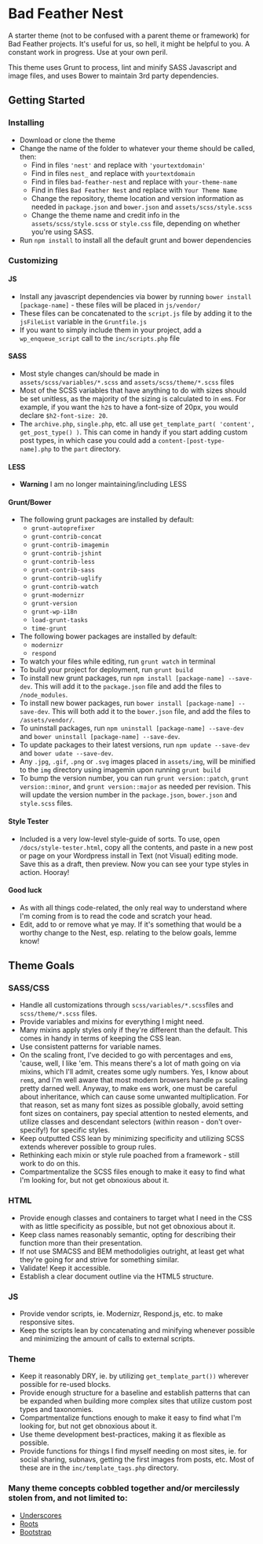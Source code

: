 # Bad Feather Nest

A starter theme (not to be confused with a parent theme or framework) for Bad Feather projects. It's useful for us, so hell, it might be helpful to you. A constant work in progress. Use at your own peril. 

This theme uses Grunt to process, lint and minify SASS Javascript and image files, and uses Bower to maintain 3rd party dependencies. 

## Getting Started
### Installing
* Download or clone the theme
* Change the name of the folder to whatever your theme should be called, then:
  * Find in files `'nest'` and replace with `'yourtextdomain'`
  * Find in files `nest_` and replace with `yourtextdomain`
  * Find in files `bad-feather-nest` and replace with `your-theme-name`
  * Find in files `Bad Feather Nest` and replace with `Your Theme Name`
  * Change the repository, theme location and version information as needed in `package.json` and `bower.json` and `assets/scss/style.scss`
  * Change the theme name and credit info in the `assets/scss/style.scss` or `style.css` file, depending on whether you're using SASS.
* Run `npm install` to install all the default grunt and bower dependencies

### Customizing
#### JS
* Install any javascript dependencies via bower by running `bower install [package-name]` - these files will be placed in `js/vendor/`
* These files can be concatenated to the `script.js` file by adding it to the `jsFileList` variable in the `Gruntfile.js`
* If you want to simply include them in your project, add a `wp_enqueue_script` call to the `inc/scripts.php` file

#### SASS
* Most style changes can/should be made in `assets/scss/variables/*.scss` and `assets/scss/theme/*.scss` files
* Most of the SCSS variables that have anything to do with sizes should be set unitless, as the majority of the sizing is calculated to in `em`s. For example, if you want the `h2`s to have a font-size of 20px, you would declare `$h2-font-size: 20`.
* The `archive.php`, `single.php`, etc. all use `get_template_part( 'content', get_post_type() )`. This can come in handy if you start adding custom post types, in which case you could add a `content-[post-type-name].php` to the `part` directory.

#### LESS
* **Warning** I am no longer maintaining/including LESS

#### Grunt/Bower
* The following grunt packages are installed by default:
  * `grunt-autoprefixer`
  * `grunt-contrib-concat`
  * `grunt-contrib-imagemin`
  * `grunt-contrib-jshint`
  * `grunt-contrib-less`
  * `grunt-contrib-sass`
  * `grunt-contrib-uglify`
  * `grunt-contrib-watch`
  * `grunt-modernizr`
  * `grunt-version`
  * `grunt-wp-i18n`
  * `load-grunt-tasks`
  * `time-grunt`
* The following bower packages are installed by default:
  * `modernizr`
  * `respond`
* To watch your files while editing, run `grunt watch` in terminal
* To build your project for deployment, run `grunt build`
* To install new grunt packages, run `npm install [package-name] --save-dev`. This will add it to the `package.json` file and add the files to `/node_modules`.
* To install new bower packages, run `bower install [package-name] --save-dev`. This will both add it to the `bower.json` file, and add the files to `/assets/vendor/`.
* To uninstall packages, run `npm uninstall [package-name] --save-dev` and `bower uninstall [package-name] --save-dev`.
* To update packages to their latest versions, run `npm update --save-dev` and `bower udate --save-dev`.
* Any `.jpg`, `.gif`, `.png` or `.svg` images placed in `assets/img`, will be minified to the `img` directory using imagemin upon running `grunt build`
* To bump the version number, you can run `grunt version::patch`, `grunt version::minor`, and `grunt version::major` as needed per revision. This will update the version number in the `package.json`, `bower.json` and `style.scss` files.

#### Style Tester
* Included is a very low-level style-guide of sorts. To use, open `/docs/style-tester.html`, copy all the contents, and paste in a new post or page on your Wordpress install in Text (not Visual) editing mode. Save this as a draft, then preview. Now you can see your type styles in action. Hooray!

#### Good luck
* As with all things code-related, the only real way to understand where I'm coming from is to read the code and scratch your head.
* Edit, add to or remove what ye may. If it's something that would be a worthy change to the Nest, esp. relating to the below goals, lemme know!

## Theme Goals

### SASS/CSS
* Handle all customizations through `scss/variables/*.scss`files and `scss/theme/*.scss` files.
* Provide variables and mixins for everything I might need.
* Many mixins apply styles only if they're different than the default. This comes in handy in terms of keeping the CSS lean.
* Use consistent patterns for variable names.
* On the scaling front, I've decided to go with percentages and `em`s, 'cause, well, I like 'em. This means there's a lot of math going on via mixins, which I'll admit, creates some ugly numbers. Yes, I know about `rem`s, and I'm well aware that most modern browsers handle `px` scaling pretty darned well. Anyway, to make `em`s work, one must be careful about inheritance, which can cause some unwanted multiplication. For that reason, set as many font sizes as possible globally, avoid setting font sizes on containers, pay special attention to nested elements, and utilize classes and descendant selectors (within reason - don't over-specify!) for specific styles.
* Keep outputted CSS lean by minimizing specificity and utilizing SCSS extends wherever possible to group rules.
* Rethinking each mixin or style rule poached from a framework - still work to do on this.
* Compartmentalize the SCSS files enough to make it easy to find what I'm looking for, but not get obnoxious about it.

### HTML
* Provide enough classes and containers to target what I need in the CSS with as little specificity as possible, but not get obnoxious about it.
* Keep class names reasonably semantic, opting for describing their function more than their presentation.
* If not use SMACSS and BEM methodoligies outright, at least get what they're going for and strive for something similar.
* Validate! Keep it accessible.
* Establish a clear document outline via the HTML5 structure.

### JS
* Provide vendor scripts, ie. Modernizr, Respond.js, etc. to make responsive sites.
* Keep the scripts lean by concatenating and minifying whenever possible and minimizing the amount of calls to external scripts.

### Theme
* Keep it reasonably DRY, ie. by utilizing `get_template_part())` wherever possible for re-used blocks.
* Provide enough structure for a baseline and establish patterns that can be expanded when building more complex sites that utilize custom post types and taxonomies.
* Compartmentalize functions enough to make it easy to find what I'm looking for, but not get obnoxious about it.
* Use theme development best-practices, making it as flexible as possible.
* Provide functions for things I find myself needing on most sites, ie. for social sharing, subnavs, getting the first images from posts, etc. Most of these are in the `inc/template_tags.php` directory.

### Many theme concepts cobbled together and/or mercilessly stolen from, and not limited to:
* [Underscores](http://underscores.me/)
* [Roots](http://roots.io/)
* [Bootstrap](http://getbootstrap.com)
